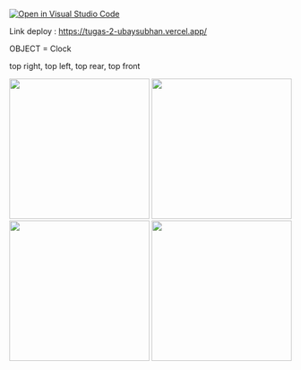 [![Open in Visual Studio Code](https://classroom.github.com/assets/open-in-vscode-f059dc9a6f8d3a56e377f745f24479a46679e63a5d9fe6f495e02850cd0d8118.svg)](https://classroom.github.com/online_ide?assignment_repo_id=5696030&assignment_repo_type=AssignmentRepo)

Link deploy : https://tugas-2-ubaysubhan.vercel.app/

OBJECT = Clock

top right, top left, top rear, top front

<img src="https://user-images.githubusercontent.com/77099292/134208280-9fc49f2a-ca0b-4624-8e17-c7ec6c48ee14.jpg" width="250" height="250">

<img src="https://user-images.githubusercontent.com/77099292/134208304-8026e173-7751-47e0-b64c-eb04c5ea4147.jpg" width="250" height="250">

<img src="https://user-images.githubusercontent.com/77099292/134208314-18bc9ccf-c63d-47ba-bd3d-6915e9a11614.jpg" width="250" height="250">

<img src="https://user-images.githubusercontent.com/77099292/134208319-87bfb8a7-6b89-4233-a695-3ef531c2e5b9.jpg" width="250" height="250">




